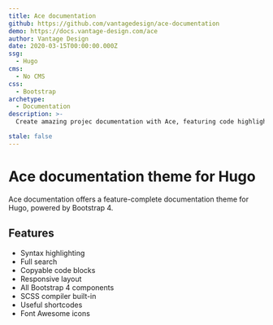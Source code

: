 ```yaml
---
title: Ace documentation
github: https://github.com/vantagedesign/ace-documentation
demo: https://docs.vantage-design.com/ace
author: Vantage Design
date: 2020-03-15T00:00:00.000Z
ssg:
  - Hugo
cms:
  - No CMS
css:
  - Bootstrap
archetype:
  - Documentation
description: >-
  Create amazing projec documentation with Ace, featuring code highlighting, full search, Bootstrap components, and more.

stale: false
---
```


# Ace documentation theme for Hugo

Ace documentation offers a feature-complete documentation theme for Hugo, powered by Bootstrap 4.

## Features

- Syntax highlighting
- Full search
- Copyable code blocks
- Responsive layout
- All Bootstrap 4 components
- SCSS compiler built-in
- Useful shortcodes
- Font Awesome icons
